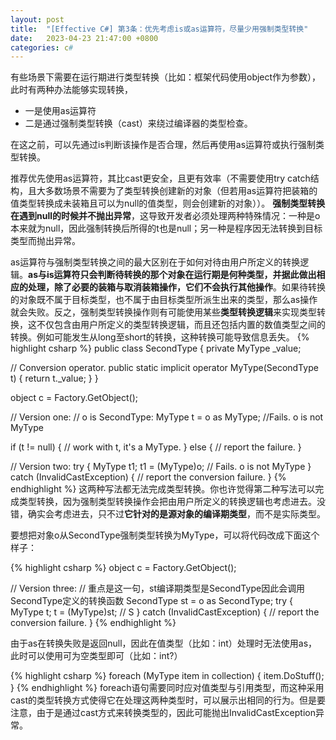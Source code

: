 ```yaml
---
layout: post
title:  "[Effective C#] 第3条：优先考虑is或as运算符，尽量少用强制类型转换"
date:   2023-04-23 21:47:00 +0800
categories: c#
---
```


有些场景下需要在运行期进行类型转换（比如：框架代码使用object作为参数），此时有两种办法能够实现转换，
- 一是使用as运算符
- 二是通过强制类型转换（cast）来绕过编译器的类型检查。

在这之前，可以先通过is判断该操作是否合理，然后再使用as运算符或执行强制类型转换。

推荐优先使用as运算符，其比cast更安全，且更有效率（不需要使用try catch结构，且大多数场景不需要为了类型转换创建新的对象（但若用as运算符把装箱的值类型转换成未装箱且可以为null的值类型，则会创建新的对象））。
**强制类型转换在遇到null的时候并不抛出异常**，这导致开发者必须处理两种特殊情况：一种是o本来就为null，因此强制转换后所得的t也是null；另一种是程序因无法转换到目标类型而抛出异常。

as运算符与强制类型转换之间的最大区别在于如何对待由用户所定义的转换逻辑。**as与is运算符只会判断待转换的那个对象在运行期是何种类型，并据此做出相应的处理，除了必要的装箱与取消装箱操作，它们不会执行其他操作**。如果待转换的对象既不属于目标类型，也不属于由目标类型所派生出来的类型，那么as操作就会失败。反之，强制类型转换操作则有可能使用某些**类型转换逻辑**来实现类型转换，这不仅包含由用户所定义的类型转换逻辑，而且还包括内置的数值类型之间的转换。例如可能发生从long至short的转换，这种转换可能导致信息丢失。
{% highlight csharp %}
public class SecondType
{
  private MyType _value;

  // Conversion operator.
  public static implicit operator MyType(SecondType t)
  {
    return t._value;
  }
}

object c = Factory.GetObject();

// Version one:
// o is SecondType:
MyType t = o as MyType; //Fails. o is not MyType

if (t != null)
{
  // work with t, it's a MyType.
}
else 
{
  // report the failure.
}

// Version two:
try
{
  MyType t1;
  t1 = (MyType)o; // Fails. o is not MyType
}
catch (InvalidCastException)
{
  // report the conversion failure.
}
{% endhighlight %}
这两种写法都无法完成类型转换。你也许觉得第二种写法可以完成类型转换，因为强制类型转换操作会把由用户所定义的转换逻辑也考虑进去。没错，确实会考虑进去，只不过**它针对的是源对象的编译期类型**，而不是实际类型。

要想把对象o从SecondType强制类型转换为MyType，可以将代码改成下面这个样子：

{% highlight csharp %}
object c = Factory.GetObject();

// Version three:
// 重点是这一句，st编译期类型是SecondType因此会调用SecondType定义的转换函数
SecondType st = o as SecondType; 
try
{
  MyType t;
  t = (MyType)st; // S
}
catch (InvalidCastException)
{
  // report the conversion failure.
}
{% endhighlight %}

由于as在转换失败是返回null，因此在值类型（比如：int）处理时无法使用as，此时可以使用可为空类型即可（比如：int?）

{% highlight csharp %}
foreach (MyType item in collection)
{
  item.DoStuff();
}
{% endhighlight %}
foreach语句需要同时应对值类型与引用类型，而这种采用cast的类型转换方式使得它在处理这两种类型时，可以展示出相同的行为。但是要注意，由于是通过cast方式来转换类型的，因此可能抛出InvalidCastException异常。